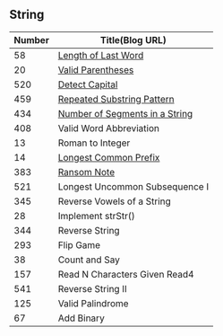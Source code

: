 ## String      
|Number| Title(Blog URL)|
|------|-------|
58|	[Length of Last Word](http://blog.csdn.net/daigualu/article/details/69568460)|	31.5%|	Easy
20	|[Valid Parentheses](http://blog.csdn.net/daigualu/article/details/69569622)	|32.8%	|Easy
520	|[Detect Capital](http://blog.csdn.net/daigualu/article/details/69663210)|	52.5%|	Easy
459	|[Repeated Substring Pattern](http://blog.csdn.net/daigualu/article/details/69663545)|	38.4%|	Easy
434	|[Number of Segments in a String](http://blog.csdn.net/daigualu/article/details/69664369)	|37.0%	|Easy
408	|Valid Word Abbreviation |	27.5%	|Easy
13	|Roman to Integer	|44.6%|	Easy
14	|[Longest Common Prefix](http://blog.csdn.net/daigualu/article/details/69665015)	|31.0%	|Easy
383	|[Ransom Note](http://blog.csdn.net/daigualu/article/details/69665190)	|46.5%	|Easy
521	|Longest Uncommon Subsequence I	|46.1%	|Easy
345	|Reverse Vowels of a String|	37.9%	|Easy
28	|Implement strStr()	|27.5%	|Easy
344	|Reverse String|	58.2%|	Easy
293	|Flip Game 	|54.8%	|Easy
38	|Count and Say	|33.4%	|Easy
157	|Read N Characters Given Read4 |	29.2%|	Easy
541	|Reverse String II	|44.1%	|Easy
125	|Valid Palindrome	|25.8%	|Easy
67	|Add Binary	|31.3%	|Easy	